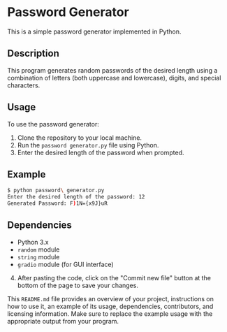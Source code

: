 # Password Generator

This is a simple password generator implemented in Python.

## Description

This program generates random passwords of the desired length using a combination of letters (both uppercase and lowercase), digits, and special characters.

## Usage

To use the password generator:

1. Clone the repository to your local machine.
2. Run the `password generator.py` file using Python.
3. Enter the desired length of the password when prompted.

## Example

```bash
$ python password\ generator.py
Enter the desired length of the password: 12
Generated Password: F)1N={x9J}uR
```

## Dependencies

- Python 3.x
- `random` module
- `string` module
- `gradio` module (for GUI interface)

4. After pasting the code, click on the "Commit new file" button at the bottom of the page to save your changes.

This `README.md` file provides an overview of your project, instructions on how to use it, an example of its usage, dependencies, contributors, and licensing information. Make sure to replace the example usage with the appropriate output from your program.